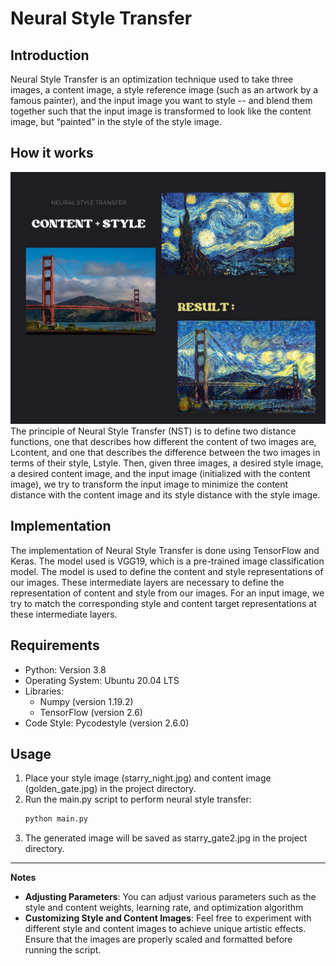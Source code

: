 # Neural Style Transfer

## Introduction
Neural Style Transfer is an optimization technique used to take three images, a content image, a style reference image (such as an artwork by a famous painter), and the input image you want to style -- and blend them together such that the input image is transformed to look like the content image, but “painted” in the style of the style image.

## How it works
![NST](NST.png)
The principle of Neural Style Transfer (NST) is to define two distance functions, one that describes how different the content of two images are, Lcontent, and one that describes the difference between the two images in terms of their style, Lstyle. Then, given three images, a desired style image, a desired content image, and the input image (initialized with the content image), we try to transform the input image to minimize the content distance with the content image and its style distance with the style image.

## Implementation
The implementation of Neural Style Transfer is done using TensorFlow and Keras. The model used is VGG19, which is a pre-trained image classification model. The model is used to define the content and style representations of our images. These intermediate layers are necessary to define the representation of content and style from our images. For an input image, we try to match the corresponding style and content target representations at these intermediate layers.

## Requirements
* Python: Version 3.8
* Operating System: Ubuntu 20.04 LTS
* Libraries:
    * Numpy (version 1.19.2)
    * TensorFlow (version 2.6)
* Code Style: Pycodestyle (version 2.6.0)

## Usage
1. Place your style image (starry_night.jpg) and content image (golden_gate.jpg) in the project directory.
2. Run the main.py script to perform neural style transfer:
   ```bash
   python main.py
   ```
4. The generated image will be saved as starry_gate2.jpg in the project directory.

  ---
**Notes**
* **Adjusting Parameters**: You can adjust various parameters such as the style and content weights, learning rate, and optimization algorithm
* **Customizing Style and Content Images**: Feel free to experiment with different style and content images to achieve unique artistic effects. Ensure that the images are properly scaled and formatted before running the script.
